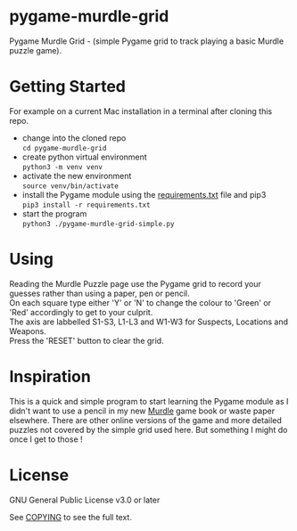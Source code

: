 # pygame-murdle-grid
Pygame Murdle Grid - (simple Pygame grid to track playing a basic Murdle puzzle game).

# Getting Started
For example on a current Mac installation in a terminal after cloning this repo.
- change into the cloned repo<br>
  `cd pygame-murdle-grid`
- create python virtual environment<br>
  `python3 -m venv venv`
- activate the new environment<br>
  `source venv/bin/activate`
- install the Pygame module using the [requirements.txt](requirements.txt) file and pip3<br>
  `pip3 install -r requirements.txt`
- start the program<br>
  `python3 ./pygame-murdle-grid-simple.py`

# Using
Reading the Murdle Puzzle page use the Pygame grid to record your guesses rather than using a paper, pen or pencil.<br>
On each square type either 'Y' or 'N' to change the colour to 'Green' or 'Red' accordingly to get to your culprit.<br>
The axis are labbelled S1-S3, L1-L3 and W1-W3 for Suspects, Locations and Weapons.<br>
Press the 'RESET' button to clear the grid.<br>

# Inspiration
This is a quick and simple program to start learning the Pygame module as I didn't want to use a pencil in my new [Murdle](https://www.waterstones.com/book/murdle/g-t-karber/9781800818026) game book or waste paper elsewhere.  There are other online versions of the game and more detailed puzzles not covered by the simple grid used here.  But something I might do once I get to those !

# License
GNU General Public License v3.0 or later

See [COPYING](COPYING) to see the full text.
